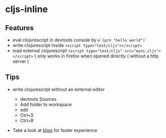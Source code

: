 # cljs-inline

## Features
* eval clojurescript in devtools console by 
	``e`(prn "hello world")` ``
* write clojurescript inside 
    ```<script type="text/cljs"></script>```
* load external clojurescript 
    ```<script type="text/cljs" src="myns.cljs"></script>```
     ( only works in firefox when opened directly ( without a http server )

## Tips
* write clojurescript without an external editor 
    * devtools Sources
    * Add folder to workspace
    * edit
    * Ctrl+S
    * Ctrl+R

* Take a look at [klips](https://github.com/viebel/klipse) for faster experience
